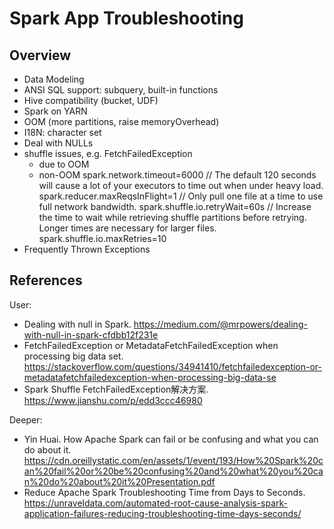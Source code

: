 # Spark App Troubleshooting

## Overview
* Data Modeling
* ANSI SQL support: subquery, built-in functions
* Hive compatibility (bucket, UDF)
* Spark on YARN
* OOM (more partitions, raise memoryOverhead)
* I18N: character set
* Deal with NULLs
* shuffle issues, e.g. FetchFailedException
  * due to OOM
  * non-OOM
  spark.network.timeout=6000 // The default 120 seconds will cause a lot of your executors to time out when under heavy load.
  spark.reducer.maxReqsInFlight=1 // Only pull one file at a time to use full network bandwidth.
  spark.shuffle.io.retryWait=60s  // Increase the time to wait while retrieving shuffle partitions before retrying. Longer times are necessary for larger files.
  spark.shuffle.io.maxRetries=10
* Frequently Thrown Exceptions

## References

User:
* Dealing with null in Spark. https://medium.com/@mrpowers/dealing-with-null-in-spark-cfdbb12f231e
* FetchFailedException or MetadataFetchFailedException when processing big data set. https://stackoverflow.com/questions/34941410/fetchfailedexception-or-metadatafetchfailedexception-when-processing-big-data-se
* Spark Shuffle FetchFailedException解决方案. https://www.jianshu.com/p/edd3ccc46980

Deeper:
* Yin Huai. How Apache Spark can fail or be confusing and what you can do about it. https://cdn.oreillystatic.com/en/assets/1/event/193/How%20Spark%20can%20fail%20or%20be%20confusing%20and%20what%20you%20can%20do%20about%20it%20Presentation.pdf
* Reduce Apache Spark Troubleshooting Time from Days to Seconds. https://unraveldata.com/automated-root-cause-analysis-spark-application-failures-reducing-troubleshooting-time-days-seconds/



